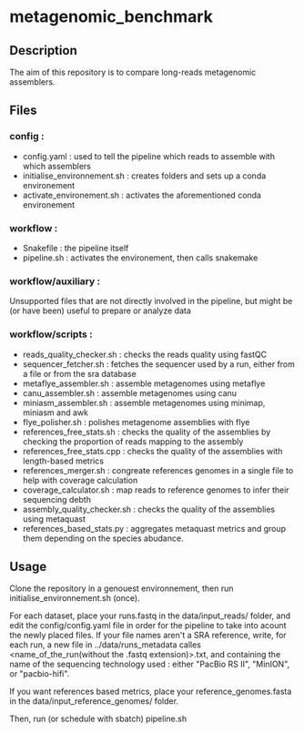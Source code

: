 # metagenomic_benchmark
## Description
The aim of this repository is to compare long-reads metagenomic assemblers.

## Files
### config : 
 - config.yaml : used to tell the pipeline which reads to assemble with which assemblers
 - initialise_environnement.sh : creates folders and sets up a conda environement
 - activate_environement.sh : activates the aforementioned conda environement 

### workflow :
 - Snakefile : the pipeline itself
 - pipeline.sh : activates the environement, then calls snakemake

### workflow/auxiliary : 
Unsupported files that are not directly involved in the pipeline, but might be (or have been) useful to prepare or analyze data

### workflow/scripts :
 - reads_quality_checker.sh : checks the reads quality using fastQC
 - sequencer_fetcher.sh : fetches the sequencer used by a run, either from a file or from the sra database
 - metaflye_assembler.sh : assemble metagenomes using metaflye
 - canu_assembler.sh : assemble metagenomes using canu
 - miniasm_assembler.sh : assemble metagenomes using minimap, miniasm and awk
 - flye_polisher.sh : polishes metagenome assemblies with flye
 - references_free_stats.sh : checks the quality of the assemblies by checking the proportion of reads mapping to the assembly
 - references_free_stats.cpp : checks the quality of the assemblies with length-based metrics
 - references_merger.sh : congreate references genomes in a single file to help with coverage calculation
 - coverage_calculator.sh : map reads to reference genomes to infer their sequencing debth
 - assembly_quality_checker.sh : checks the quality of the assemblies using metaquast
 - references_based_stats.py : aggregates metaquast metrics and group them depending on the species abudance.


## Usage
Clone the repository in a genouest environnement, then run initialise_environnement.sh (once).

For each dataset, place your runs.fastq in the data/input_reads/ folder, and edit the config/config.yaml file in order for the pipeline to take into acount the newly placed files. If your file names aren't a SRA reference, write, for each run, a new file in ../data/runs_metadata calles <name_of_the_run(without the .fastq extension)>.txt, and containing the name of the sequencing technology used : either "PacBio RS II", "MinION", or "pacbio-hifi".

If you want references based metrics, place your reference_genomes.fasta in the data/input_reference_genomes/ folder.

Then, run (or schedule with sbatch) pipeline.sh



